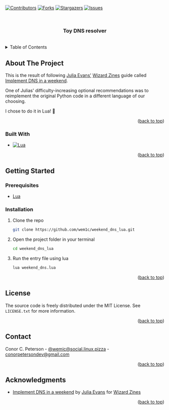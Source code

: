 <!-- Improved compatibility of back to top link: See: https://github.com/othneildrew/Best-README-Template/pull/73 -->

<a name="readme-top"></a>

<!--
*** Thanks for checking out the Best-README-Template. If you have a suggestion
*** that would make this better, please fork the repo and create a pull request
*** or simply open an issue with the tag "enhancement".
*** Don't forget to give the project a star!
*** Thanks again! Now go create something AMAZING! :D
-->

<!-- PROJECT SHIELDS -->
<!--
*** I'm using markdown "reference style" links for readability.
*** Reference links are enclosed in brackets [ ] instead of parentheses ( ).
*** See the bottom of this document for the declaration of the reference variables
*** for contributors-url, forks-url, etc. This is an optional, concise syntax you may use.
*** https://www.markdownguide.org/basic-syntax/#reference-style-links
-->

[![Contributors][contributors-shield]][contributors-url]
[![Forks][forks-shield]][forks-url]
[![Stargazers][stars-shield]][stars-url]
[![Issues][issues-shield]][issues-url]

<!-- PROJECT LOGO -->
<br />
<div align="center">
  <h3 align="center">Toy DNS resolver</h3>
  <br />
</div>

<!-- TABLE OF CONTENTS -->
<details>
  <summary>Table of Contents</summary>
  <ol>
    <li>
      <a href="#about-the-project">About The Project</a>
      <ul>
        <li><a href="#built-with">Built With</a></li>
      </ul>
    </li>
    <li>
      <a href="#getting-started">Getting Started</a>
      <ul>
        <li><a href="#prerequisites">Prerequisites</a></li>
        <li><a href="#installation">Installation</a></li>
      </ul>
    </li>
    <li><a href="#license">License</a></li>
    <li><a href="#contact">Contact</a></li>
    <li><a href="#acknowledgments">Acknowledgments</a></li>
  </ol>
</details>

<!-- ABOUT THE PROJECT -->

## About The Project

This is the result of following [Julia Evans'](https://jvns.ca/) [Wizard Zines](https://wizardzines.com/) guide called [Implement DNS in a weekend](https://implement-dns.wizardzines.com/).

One of Julias' difficulty-increasing optional recommendations was to reimplement the original Python code in a different language of our choosing.

I chose to do it in Lua! 🌙

<p align="right">(<a href="#readme-top">back to top</a>)</p>

### Built With

- [![Lua][Lua-badge]][Lua-url]

<p align="right">(<a href="#readme-top">back to top</a>)</p>

<!-- GETTING STARTED -->

## Getting Started

### Prerequisites

- [Lua](https://www.lua.org/download.html)

### Installation

1. Clone the repo

   ```sh
   git clone https://github.com/wem1c/weekend_dns_lua.git
   ```

2. Open the project folder in your terminal

   ```sh
   cd weekend_dns_lua
   ```

3. Run the entry file using lua

   ```sh
   lua weekend_dns.lua
   ```

<p align="right">(<a href="#readme-top">back to top</a>)</p>

<!-- LICENSE -->

## License

The source code is freely distributed under the MIT License. See `LICENSE.txt` for more information.

<p align="right">(<a href="#readme-top">back to top</a>)</p>

<!-- CONTACT -->

## Contact

Conor C. Peterson - [@wemic@social.linux.pizza](https://social.linux.pizza/@wemic) - conorpetersondev@gmail.com

<p align="right">(<a href="#readme-top">back to top</a>)</p>

<!-- ACKNOWLEDGMENTS -->

## Acknowledgments

- [Implement DNS in a weekend](https://implement-dns.wizardzines.com/) by [Julia Evans](https://jvns.ca/) for [Wizard Zines](https://wizardzines.com/)

<p align="right">(<a href="#readme-top">back to top</a>)</p>

<!-- MARKDOWN LINKS & IMAGES -->
<!-- https://www.markdownguide.org/basic-syntax/#reference-style-links -->

[contributors-shield]: https://img.shields.io/github/contributors/wem1c/weekend_dns_lua.svg?style=for-the-badge
[contributors-url]: https://github.com/wem1c/weekend_dns_lua/graphs/contributors
[forks-shield]: https://img.shields.io/github/forks/wem1c/weekend_dns_lua.svg?style=for-the-badge
[forks-url]: https://github.com/wem1c/weekend_dns_lua/network/members
[stars-shield]: https://img.shields.io/github/stars/wem1c/weekend_dns_lua.svg?style=for-the-badge
[stars-url]: https://github.com/wem1c/weekend_dns_lua/stargazers
[issues-shield]: https://img.shields.io/github/issues/wem1c/weekend_dns_lua.svg?style=for-the-badge
[issues-url]: https://github.com/wem1c/weekend_dns_lua/issues
[Lua-badge]: https://img.shields.io/badge/lua-000080?style=for-the-badge&logo=lua
[Lua-url]: https://www.lua.org/
